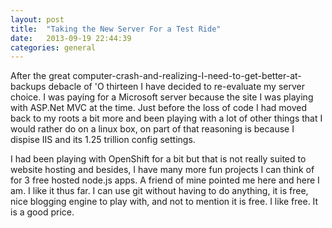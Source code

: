 ```yaml
---
layout: post
title:  "Taking the New Server For a Test Ride"
date:   2013-09-19 22:44:39
categories: general
---
```


After the great computer-crash-and-realizing-I-need-to-get-better-at-backups debacle of 'O thirteen I have decided to re-evaluate my server choice. I was paying for a Microsoft server because the site I was playing with ASP.Net MVC at the time. Just before the loss of code I had moved back to my roots a bit more and been playing with a lot of other things that I would rather do on a linux box, on part of that reasoning is because I dispise IIS and its 1.25 trillion config settings.

I had been playing with OpenShift for a bit but that is not really suited to website hosting and besides, I have many more fun projects I can think of for 3 free hosted node.js apps. A friend of mine pointed me here and here I am. I like it thus far. I can use git without having to do anything, it is free, nice blogging engine to play with, and not to mention it is free. I like free. It is a good price. 